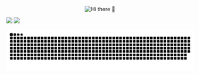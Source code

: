<p align="center">
     <img src="https://readme-typing-svg.demolab.com?font=Fira+Code&pause=1000&color=000000&center=true&vCenter=true&width=435&lines=Hi+there+%F0%9F%91%8B" alt="Hi there 👋" /></a>
</p>
<p align="Github">
<a title="Hits" target="_blank" href="https://github.com/imlee2021/imlee2021"><img src="https://hits.b3log.org/imlee2021/imlee2021.svg" ></a>
<a title="Github" target="_blank" href="https://github.com/imlee2021/imlee2021"><img src="https://img.shields.io/badge/dynamic/json?label=GitHub&suffix=%20followers&query=%24.data.totalSubs&url=https%3A%2F%2Fapi.spencerwoo.com%2Fsubstats%2F%3Fsource%3Dgithub%26queryKey%3Dimlee2021&labelColor=282c34&color=353940&logo=github&longCache=true"></a>
</p>
<picture>
  <source
    media="(prefers-color-scheme: dark)"
    srcset="https://raw.githubusercontent.com/imlee2021/imlee2021/output/github-contribution-grid-snake-dark.svg"
  />
  <source
    media="(prefers-color-scheme: light)"
    srcset="https://raw.githubusercontent.com/imlee2021/imlee2021/output/github-contribution-grid-snake.svg"
  />
  <img
    alt="github contribution grid snake animation"
    src="https://raw.githubusercontent.com/imlee2021/imlee2021/output/github-contribution-grid-snake.svg"
  />
</picture>